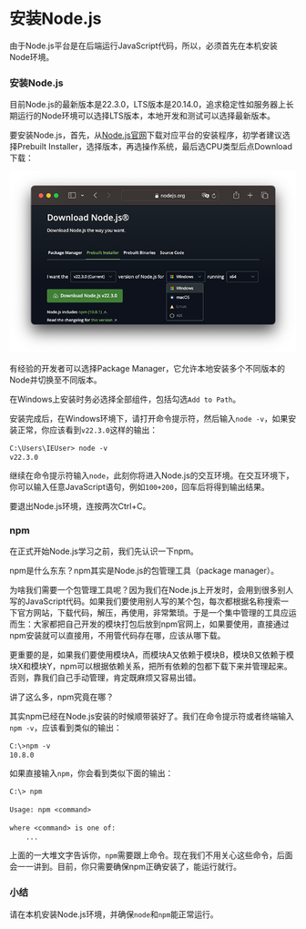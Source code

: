 # 安装Node.js

由于Node.js平台是在后端运行JavaScript代码，所以，必须首先在本机安装Node环境。

### 安装Node.js

目前Node.js的最新版本是22.3.0，LTS版本是20.14.0，追求稳定性如服务器上长期运行的Node环境可以选择LTS版本，本地开发和测试可以选择最新版本。

要安装Node.js，首先，从[Node.js官网](https://nodejs.org/)下载对应平台的安装程序，初学者建议选择Prebuilt Installer，选择版本，再选操作系统，最后选CPU类型后点Download下载：

![download](install-node.png)

有经验的开发者可以选择Package Manager，它允许本地安装多个不同版本的Node并切换至不同版本。

在Windows上安装时务必选择全部组件，包括勾选`Add to Path`。

安装完成后，在Windows环境下，请打开命令提示符，然后输入`node -v`，如果安装正常，你应该看到`v22.3.0`这样的输出：

```plain
C:\Users\IEUser> node -v
v22.3.0
```

继续在命令提示符输入`node`，此刻你将进入Node.js的交互环境。在交互环境下，你可以输入任意JavaScript语句，例如`100+200`，回车后将得到输出结果。

要退出Node.js环境，连按两次Ctrl+C。

### npm

在正式开始Node.js学习之前，我们先认识一下npm。

npm是什么东东？npm其实是Node.js的包管理工具（package manager）。

为啥我们需要一个包管理工具呢？因为我们在Node.js上开发时，会用到很多别人写的JavaScript代码。如果我们要使用别人写的某个包，每次都根据名称搜索一下官方网站，下载代码，解压，再使用，非常繁琐。于是一个集中管理的工具应运而生：大家都把自己开发的模块打包后放到npm官网上，如果要使用，直接通过npm安装就可以直接用，不用管代码存在哪，应该从哪下载。

更重要的是，如果我们要使用模块A，而模块A又依赖于模块B，模块B又依赖于模块X和模块Y，npm可以根据依赖关系，把所有依赖的包都下载下来并管理起来。否则，靠我们自己手动管理，肯定既麻烦又容易出错。

讲了这么多，npm究竟在哪？

其实npm已经在Node.js安装的时候顺带装好了。我们在命令提示符或者终端输入`npm -v`，应该看到类似的输出：

```
C:\>npm -v
10.8.0
```

如果直接输入`npm`，你会看到类似下面的输出：

```
C:\> npm

Usage: npm <command>

where <command> is one of:
    ...
```

上面的一大堆文字告诉你，`npm`需要跟上命令。现在我们不用关心这些命令，后面会一一讲到。目前，你只需要确保npm正确安装了，能运行就行。

### 小结

请在本机安装Node.js环境，并确保`node`和`npm`能正常运行。
